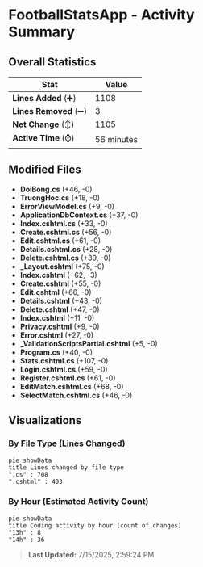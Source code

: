 # FootballStatsApp - Activity Summary 

## Overall Statistics

| Stat                   | Value                                                             |
| ---------------------- | ----------------------------------------------------------------- |
| **Lines Added** (➕)   | 1108                                          |
| **Lines Removed** (➖) | 3                                        |
| **Net Change** (↕)    | 1105                |
| **Active Time** (⌚)   | 56 minutes |


## Modified Files
- **DoiBong.cs** (+46, -0)
- **TruongHoc.cs** (+18, -0)
- **ErrorViewModel.cs** (+9, -0)
- **ApplicationDbContext.cs** (+37, -0)
- **Index.cshtml.cs** (+33, -0)
- **Create.cshtml.cs** (+56, -0)
- **Edit.cshtml.cs** (+61, -0)
- **Details.cshtml.cs** (+28, -0)
- **Delete.cshtml.cs** (+39, -0)
- **_Layout.cshtml** (+75, -0)
- **Index.cshtml** (+62, -3)
- **Create.cshtml** (+55, -0)
- **Edit.cshtml** (+66, -0)
- **Details.cshtml** (+43, -0)
- **Delete.cshtml** (+47, -0)
- **Index.cshtml** (+11, -0)
- **Privacy.cshtml** (+9, -0)
- **Error.cshtml** (+27, -0)
- **_ValidationScriptsPartial.cshtml** (+5, -0)
- **Program.cs** (+40, -0)
- **Stats.cshtml.cs** (+107, -0)
- **Login.cshtml.cs** (+59, -0)
- **Register.cshtml.cs** (+61, -0)
- **EditMatch.cshtml.cs** (+68, -0)
- **SelectMatch.cshtml.cs** (+46, -0)

## Visualizations

### By File Type (Lines Changed)

```mermaid
pie showData
title Lines changed by file type
".cs" : 708
".cshtml" : 403
```

### By Hour (Estimated Activity Count)

```mermaid
pie showData
title Coding activity by hour (count of changes)
"13h" : 8
"14h" : 36
```


> **Last Updated:** 7/15/2025, 2:59:24 PM